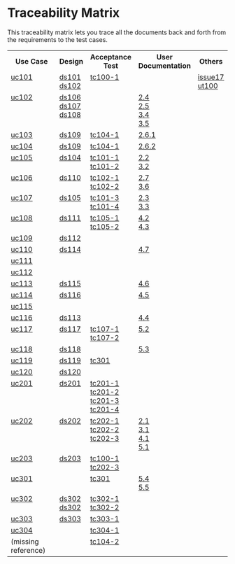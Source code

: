 Traceability Matrix
===================

This traceability matrix lets you trace all the documents
back and forth from the requirements to the test cases.

<table>
  <tr><th>Use Case<th>Design<th>Acceptance<br>Test<th>User<br>Documentation<th>Others
  <tr>
    <td valign='top'><a href="../use-cases/uc101-registeration.md">uc101</a>
    <td valign='top'>
      <a href="../designs/ds101-registration-home-page.md">ds101</a><br>
      <a href="../designs/ds102-registration-form.md">ds102</a>
    <td valign='top'>
      <a href="../test-cases/acceptance/tc100-registration/1-customer-registration.md">tc100-1</a>
    <td>
    <td valign='top'>
      <a href="../test-cases/unit/issue17-date-of-birth.md">issue17</a><br>
      <a href="../test-cases/unit/ut100-register-company-checkbox.md">ut100</a>
  <tr>
    <td valign='top'><a href="../use-cases/uc102-edit-personal-information.md">uc102</a>
    <td valign='top'>
      <a href="../designs/ds106-account-information-page.md">ds106</a><br>
      <a href="../designs/ds107-edit-account-information-page.md">ds107</a><br>
      <a href="../designs/ds108-edit-account-information-confirmation-page.md">ds108</a>
    <td>
    <td valign='top'>
      <a href="userdoc/2-entrepreneur.md#24-view-account-information-">2.4</a><br>
      <a href="userdoc/2-entrepreneur.md#25-edit-account-information-">2.5</a><br>
      <a href="userdoc/3-agency.md#34-view-account-information-">3.4</a><br>
      <a href="userdoc/3-agency.md#35-edit-account-information-">3.5</a>
    <td>
  <tr>
    <td valign='top'><a href="../use-cases/uc103-add-agency.md">uc103</a>
    <td valign='top'>
      <a href="../designs/ds109-agency-management-page.md">ds109</a>
    <td valign='top'>
      <a href="../test-cases/acceptance/tc104-edit-agency/1-edit-agency.md">tc104-1</a>
    <td valign='top'>
      <a href="userdoc/2-entrepreneur.md#261-add-agency-">2.6.1</a>
    <td>
  <tr>
    <td valign='top'><a href="../use-cases/uc104-revoke-agency-permission.md">uc104</a>
    <td valign='top'>
      <a href="../designs/ds109-agency-management-page.md">ds109</a>
    <td valign='top'>
      <a href="../test-cases/acceptance/tc104-edit-agency/1-edit-agency.md">tc104-1</a>
    <td valign='top'>
      <a href="userdoc/2-entrepreneur.md#262-revoke-agency-">2.6.2</a>
    <td>
  <tr>
    <td valign='top'><a href="../use-cases/uc105-entrepreneur-view-all-request.md">uc105</a>
    <td valign='top'>
      <a href="../designs/ds104-view-all-request-status.md">ds104</a>
    <td valign='top'>
      <a href="../test-cases/acceptance/tc101-entrepreneur-view-all-request/1-entrepreneur-view-all-request.md">tc101-1</a><br>
      <a href="../test-cases/acceptance/tc101-entrepreneur-view-all-request/2-entrepreneur-view-all-request.md">tc101-2</a>
    <td valign='top'>
      <a href="userdoc/2-entrepreneur.md#22-view-all-requested-status-">2.2</a><br>
      <a href="userdoc/3-agency.md#32-view-all-requested-status-">3.2</a>
    <td>
  <tr>
    <td valign='top'><a href="../use-cases/uc106-request-gmo-certificate.md">uc106</a>
    <td valign='top'>
      <a href="../designs/ds110-create-certificate-request-form.md">ds110</a>
    <td valign='top'>
      <a href="../test-cases/acceptance/tc102-request-gmo-certificate/1-entrepreneur-create-request.md">tc102-1</a><br>
      <a href="../test-cases/acceptance/tc102-request-gmo-certificate/2-entrepreneur-create-request.md">tc102-2</a>
    <td valign='top'>
      <a href="userdoc/2-entrepreneur.md#27-create-certificate-request-">2.7</a><br>
      <a href="userdoc/3-agency.md#36-create-certificate-request-">3.6</a>
    <td>
  <tr>
    <td valign='top'><a href="../use-cases/uc107-view-request-detail.md">uc107</a>
    <td valign='top'>
      <a href="../designs/ds105-view-request-information.md">ds105</a>
    <td valign='top'>
      <a href="../test-cases/acceptance/tc101-entrepreneur-view-all-request/3-entrepreneur-view-detail.md">tc101-3</a><br>
      <a href="../test-cases/acceptance/tc101-entrepreneur-view-all-request/4-entrepreneur-view-detail.md">tc101-4</a>
    <td valign='top'>
      <a href="userdoc/2-entrepreneur.md#23-view-requested-information-">2.3</a><br>
      <a href="userdoc/3-agency.md#33-view-requested-information-">3.3</a>
    <td>
  <tr>
    <td valign='top'><a href="../use-cases/uc108-staff-list-all-request.md">uc108</a>
    <td valign='top'>
      <a href="../designs/ds111-view-all-request.md">ds111</a>
    <td valign='top'>
      <a href="../test-cases/acceptance/tc105-staff-list-all-request/1-staff-view-request.md">tc105-1</a><br>
      <a href="../test-cases/acceptance/tc105-staff-list-all-request/2-staff-view-request-no-data.md">tc105-2</a>
    <td valign='top'>
      <a href="userdoc/4-gmo-staff.md#42-view-all-request-page-">4.2</a><br>
      <a href="userdoc/4-gmo-staff.md#43-review-requests-">4.3</a>
    <td>
  <tr>
    <td valign='top'><a href="../use-cases/uc109-update-request-status.md">uc109</a>
    <td valign='top'>
      <a href="../designs/ds112-view-request-information.md">ds112</a>
    <td>
    <td>
    <td>
  <tr>
    <td valign='top'><a href="../use-cases/uc110-send-lab-task-form.md">uc110</a>
    <td valign='top'>
      <a href="../designs/ds114-create-lab-task-form.md">ds114</a>
    <td>
    <td valign='top'>
      <a href="userdoc/4-gmo-staff.md#47-create-lab-task-form-page-">4.7</a>
    <td>
  <tr>
    <td valign='top'><a href="../use-cases/uc111-check-laboratory-status.md">uc111</a>
    <td>
    <td>
    <td>
    <td>
  <tr>
    <td valign='top'><a href="../use-cases/uc112-view-lab-report.md">uc112</a>
    <td>
    <td>
    <td>
    <td>
  <tr>
    <td valign='top'><a href="../use-cases/uc113-create-and-sign-certificate.md">uc113</a>
    <td valign='top'>
      <a href="../designs/ds115-create-certification-form.md">ds115</a>
    <td>
    <td valign='top'>
      <a href="userdoc/4-gmo-staff.md#46-create-certificate-form-page-">4.6</a>
    <td>
  <tr>
    <td valign='top'><a href="../use-cases/uc114-create-and-sign-analysis-of-report.md">uc114</a>
    <td valign='top'>
      <a href="../designs/ds116-create-analysis-of-report.md">ds116</a>
    <td>
    <td valign='top'>
      <a href="userdoc/4-gmo-staff.md#45-create-analysis-of-report-page-">4.5</a>
    <td>
  <tr>
    <td valign='top'><a href="../use-cases/uc115-create-an-invoice.md">uc115</a>
    <td>
    <td>
    <td>
    <td>
  <tr>
    <td valign='top'><a href="../use-cases/uc116-create-a-receipt.md">uc116</a>
    <td valign='top'>
      <a href="../designs/ds113-create-receipt-form.md">ds113</a>
    <td>
    <td valign='top'>
      <a href="userdoc/4-gmo-staff.md#44-create-receipt-">4.4</a>
    <td>
  <tr>
    <td valign='top'><a href="../use-cases/uc117-lab-staff-list-request.md">uc117</a>
    <td valign='top'>
      <a href="../designs/ds117-view-all-lab-task.md">ds117</a>
    <td valign='top'>
      <a href="../test-cases/acceptance/tc107-lab-staff-list-request/1-lab-staff-list-request.md">tc107-1</a><br>
      <a href="../test-cases/acceptance/tc107-lab-staff-list-request/2-lab-staff-list-request-no-data.md">tc107-2</a>
    <td valign='top'>
      <a href="userdoc/5-lab-staff.md#52-view-the-list-of-all-lab-task-">5.2</a>
    <td>
  <tr>
    <td valign='top'><a href="../use-cases/uc118-change-lab-requests-status.md">uc118</a>
    <td valign='top'>
      <a href="../designs/ds118-view-lab-task.md">ds118</a>
    <td>
    <td valign='top'>
      <a href="userdoc/5-lab-staff.md#53-see-the-info-of-each-specific-lab-task-">5.3</a>
    <td>
  <tr>
    <td valign='top'><a href="../use-cases/uc119-upload-labs-document.md">uc119</a>
    <td valign='top'>
      <a href="../designs/ds119-upload-lab-result.md">ds119</a>
    <td valign='top'>
      <a href="../test-cases/acceptance/tc301-upload-lab-result/upload-file.md">tc301</a>
    <td>
    <td>
  <tr>
    <td valign='top'><a href="../use-cases/uc120-send-the-labs-result.md">uc120</a>
    <td valign='top'>
      <a href="../designs/ds120-lab-request-completion-page.md">ds120</a>
    <td>
    <td>
    <td>
  <tr>
    <td valign='top'><a href="../use-cases/uc201-search-for-request.md">uc201</a>
    <td valign='top'>
      <a href="../designs/ds201-search-for-request.md">ds201</a>
    <td valign='top'>
      <a href="../test-cases/acceptance/tc201-search/1-search-by-request-id.md">tc201-1</a><br>
      <a href="../test-cases/acceptance/tc201-search/2-search-by-importer-name.md">tc201-2</a><br>
      <a href="../test-cases/acceptance/tc201-search/3-search-by-requester.md">tc201-3</a><br>
      <a href="../test-cases/acceptance/tc201-search/4-search-not-found.md">tc201-4</a>
    <td>
    <td>
  <tr>
    <td valign='top'><a href="../use-cases/uc202-login.md">uc202</a>
    <td valign='top'>
      <a href="../designs/ds202-login.md">ds202</a>
    <td valign='top'>
      <a href="../test-cases/acceptance/tc202-login/1-correct.md">tc202-1</a><br>
      <a href="../test-cases/acceptance/tc202-login/2-invalid-username.md">tc202-2</a><br>
      <a href="../test-cases/acceptance/tc202-login/3-invalid-password.md">tc202-3</a>
    <td valign='top'>
      <a href="userdoc/2-entrepreneur.md#21-getting-started-">2.1</a><br>
      <a href="userdoc/3-agency.md#31-getting-started-">3.1</a><br>
      <a href="userdoc/4-gmo-staff.md#41-getting-started-">4.1</a><br>
      <a href="userdoc/5-lab-staff.md#51-getting-started-">5.1</a>
    <td>
  <tr>
    <td valign='top'><a href="../use-cases/uc203-send-email-after-registration.md">uc203</a>
    <td valign='top'>
      <a href="../designs/ds203-send-email-after-registration.md">ds203</a>
    <td valign='top'>
      <a href="../test-cases/acceptance/tc100-registration/1-customer-registration.md">tc100-1</a><br>
      <a href="../test-cases/acceptance/tc202-login/3-invalid-password.md">tc202-3</a>
    <td>
    <td>
  <tr>
    <td valign='top'><a href="../use-cases/uc301-upload-lab-result.md">uc301</a>
    <td>
    <td valign='top'>
      <a href="../test-cases/acceptance/tc301-upload-lab-result/upload-file.md">tc301</a>
    <td valign='top'>
      <a href="userdoc/5-lab-staff.md#54-upload-the-lab-s-info-or-lab-result-">5.4</a><br>
      <a href="userdoc/5-lab-staff.md#55-to-confirm-the-lab-examination-">5.5</a>
    <td>
  <tr>
    <td valign='top'><a href="../use-cases/uc302-request-non-gmo-certificate.md">uc302</a>
    <td valign='top'>
      <a href="../designs/ds302-dmt-non-gmo-agency-form.md">ds302</a><br>
      <a href="../designs/ds302-dmt-non-gmo-customer-form.md">ds302</a>
    <td valign='top'>
      <a href="../test-cases/acceptance/tc302-domestic-non-gmo-certificate-request/1-domestic-non-gmo-request-customer.md">tc302-1</a><br>
      <a href="../test-cases/acceptance/tc302-domestic-non-gmo-certificate-request/2-domestic-non-gmo-request-agency.md">tc302-2</a>
    <td>
    <td>
  <tr>
    <td valign='top'><a href="../use-cases/uc303-entrepreneur-check-request-status.md">uc303</a>
    <td valign='top'>
      <a href="../designs/ds303-entrepreneur-check-request-status.md">ds303</a>
    <td valign='top'>
      <a href="../test-cases/acceptance/tc303-entrepreneur-check-request-status/1-entrepreneur-check-request-status.md">tc303-1</a>
    <td>
    <td>
  <tr>
    <td valign='top'><a href="../use-cases/uc304-staff-check-certificate-for-entrepreneur.md">uc304</a>
    <td>
    <td valign='top'>
      <a href="../test-cases/acceptance/tc304-Staff-check-Certificant-for-entrepreneur/1-request-for-entrepreneur-documents.md">tc304-1</a>
    <td>
    <td>
  <tr>
    <td valign='top'>(missing reference)
    <td>
    <td valign='top'>
      <a href="../test-cases/acceptance/tc104-edit-agency/2-edit-agency.md">tc104-2</a>
    <td>
    <td>
</table>
